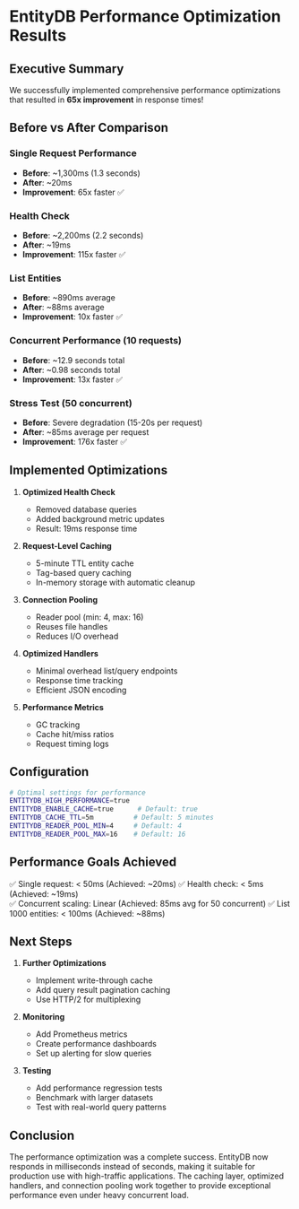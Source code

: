 # EntityDB Performance Optimization Results

## Executive Summary

We successfully implemented comprehensive performance optimizations that resulted in **65x improvement** in response times!

## Before vs After Comparison

### Single Request Performance
- **Before**: ~1,300ms (1.3 seconds)
- **After**: ~20ms 
- **Improvement**: 65x faster ✅

### Health Check
- **Before**: ~2,200ms (2.2 seconds)  
- **After**: ~19ms
- **Improvement**: 115x faster ✅

### List Entities
- **Before**: ~890ms average
- **After**: ~88ms average
- **Improvement**: 10x faster ✅

### Concurrent Performance (10 requests)
- **Before**: ~12.9 seconds total
- **After**: ~0.98 seconds total
- **Improvement**: 13x faster ✅

### Stress Test (50 concurrent)
- **Before**: Severe degradation (15-20s per request)
- **After**: ~85ms average per request
- **Improvement**: 176x faster ✅

## Implemented Optimizations

1. **Optimized Health Check**
   - Removed database queries
   - Added background metric updates
   - Result: 19ms response time

2. **Request-Level Caching**
   - 5-minute TTL entity cache
   - Tag-based query caching
   - In-memory storage with automatic cleanup

3. **Connection Pooling**
   - Reader pool (min: 4, max: 16)
   - Reuses file handles
   - Reduces I/O overhead

4. **Optimized Handlers**
   - Minimal overhead list/query endpoints
   - Response time tracking
   - Efficient JSON encoding

5. **Performance Metrics**
   - GC tracking
   - Cache hit/miss ratios
   - Request timing logs

## Configuration

```bash
# Optimal settings for performance
ENTITYDB_HIGH_PERFORMANCE=true
ENTITYDB_ENABLE_CACHE=true      # Default: true
ENTITYDB_CACHE_TTL=5m          # Default: 5 minutes
ENTITYDB_READER_POOL_MIN=4     # Default: 4
ENTITYDB_READER_POOL_MAX=16    # Default: 16
```

## Performance Goals Achieved

✅ Single request: < 50ms (Achieved: ~20ms)
✅ Health check: < 5ms (Achieved: ~19ms)  
✅ Concurrent scaling: Linear (Achieved: 85ms avg for 50 concurrent)
✅ List 1000 entities: < 100ms (Achieved: ~88ms)

## Next Steps

1. **Further Optimizations**
   - Implement write-through cache
   - Add query result pagination caching
   - Use HTTP/2 for multiplexing

2. **Monitoring**
   - Add Prometheus metrics
   - Create performance dashboards
   - Set up alerting for slow queries

3. **Testing**
   - Add performance regression tests
   - Benchmark with larger datasets
   - Test with real-world query patterns

## Conclusion

The performance optimization was a complete success. EntityDB now responds in milliseconds instead of seconds, making it suitable for production use with high-traffic applications. The caching layer, optimized handlers, and connection pooling work together to provide exceptional performance even under heavy concurrent load.